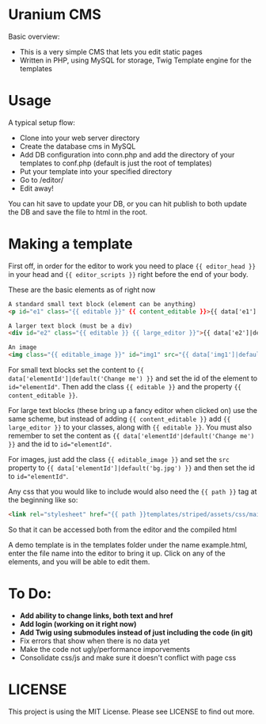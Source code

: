 # Uranium CMS

Basic overview:

 * This is a very simple CMS that lets you edit static pages
 * Written in PHP, using MySQL for storage, Twig Template engine for the templates

# Usage

A typical setup flow:
* Clone into your web server directory
* Create the database cms in MySQL
* Add DB configuration into conn.php and add the directory of your templates to conf.php (default is just the root of templates)
* Put your template into your specified directory
* Go to /editor/
* Edit away!

You can hit save to update your DB, or you can hit publish to both update the DB and save the file to html in the root.

# Making a template

First off, in order for the editor to work you need to place ```{{ editor_head }}``` in your head and ```{{ editor_scripts }}``` right before the end of your body.

These are the basic elements as of right now

```html
A standard small text block (element can be anything)
<p id="e1" class="{{ editable }}" {{ content_editable }}>{{ data['e1']|default('Change me') }}</p>

A larger text block (must be a div)
<div id="e2" class="{{ editable }} {{ large_editor }}">{{ data['e2']|default('Change me') }}</div>

An image
<img class="{{ editable_image }}" id="img1" src="{{ data['img1']|default('bg.jpg') }}" alt="" />
```
For small text blocks set the content to ```{{ data['elementId']|default('Change me') }}``` and set the id of the element to ```id="elementId"```. Then add the class ```{{ editable }}``` and the property ```{{ content_editable }}```.

For large text blocks (these bring up a fancy editor when clicked on) use the same scheme, but instead of adding ```{{ content_editable }}``` add ```{{ large_editor }}``` to your classes, along with ```{{ editable }}```. You must also remember to set the content as ```{{ data['elementId'|default('Change me') }}``` and the id to ```id="elementId"```.

For images, just add the class ```{{ editable_image }}``` and set the ```src``` property to ```{{ data['elementId']|default('bg.jpg') }}``` and then set the id to ```id="elementId"```.

Any css that you would like to include would also need the ```{{ path }}``` tag at the beginning like so:
```html
<link rel="stylesheet" href="{{ path }}templates/striped/assets/css/main.css" />
```
So that it can be accessed both from the editor and the compiled html

A demo template is in the templates folder under the name example.html, enter the file name into the editor to bring it up. Click on any of the elements, and you will be able to edit them.

# To Do:
* **Add ability to change links, both text and href**
* **Add login (working on it right now)**
* **Add Twig using submodules instead of just including the code (in git)**
* Fix errors that show when there is no data yet
* Make the code not ugly/performance imporvements
* Consolidate css/js and make sure it doesn't conflict with page css


# LICENSE
This project is using the MIT License. Please see LICENSE to find out more.